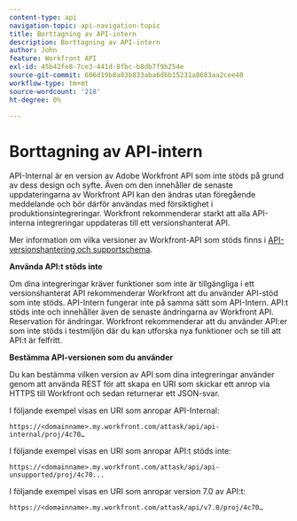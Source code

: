 ```yaml
---
content-type: api
navigation-topic: api-navigation-topic
title: Borttagning av API-intern
description: Borttagning av API-intern
author: John
feature: Workfront API
exl-id: 45b42fe8-7ce3-441d-8fbc-b8db7f9b254e
source-git-commit: 606d19b8a83b833aba6d6b15231a8683aa2cee40
workflow-type: tm+mt
source-wordcount: '218'
ht-degree: 0%

---
```


# Borttagning av API-intern

API-Internal är en version av Adobe Workfront API som inte stöds på grund av dess design och syfte. Även om den innehåller de senaste uppdateringarna av Workfront API kan den ändras utan föregående meddelande och bör därför användas med försiktighet i produktionsintegreringar. Workfront rekommenderar starkt att alla API-interna integreringar uppdateras till ett versionshanterat API.

Mer information om vilka versioner av Workfront-API som stöds finns i [API-versionshantering och supportschema](../../wf-api/api/api-version-support-schedule.md).

**Använda API:t stöds inte**

Om dina integreringar kräver funktioner som inte är tillgängliga i ett versionshanterat API rekommenderar Workfront att du använder API-stöd som inte stöds. API-Intern fungerar inte på samma sätt som API-Intern. API:t stöds inte och innehåller även de senaste ändringarna av Workfront API. Reservation för ändringar. Workfront rekommenderar att du använder API:er som inte stöds i testmiljön där du kan utforska nya funktioner och se till att API:t är felfritt.

**Bestämma API-versionen som du använder**

Du kan bestämma vilken version av API som dina integreringar använder genom att använda REST för att skapa en URI som skickar ett anrop via HTTPS till Workfront och sedan returnerar ett JSON-svar.

I följande exempel visas en URI som anropar API-Internal:

```
https://<domainname>.my.workfront.com/attask/api/api-internal/proj/4c70…
```

I följande exempel visas en URI som anropar API:t stöds inte:

```
https://<domainname>.my.workfront.com/attask/api/api-unsupported/proj/4c70...
```

I följande exempel visas en URI som anropar version 7.0 av API:t:

```
https://<domainname>.my.workfront.com/attask/api/v7.0/proj/4c70…
```
